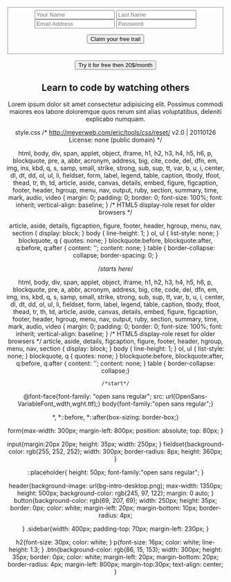 
  <!DOCTYPE html>
  <html lang="en">
  
  <head>
    <meta charset="UTF-8">
    <meta http-equiv="X-UA-Compatible" content="IE=edge">
    <meta name="viewport" content="width=device-width, initial-scale=1.0">
    <title>Document</title>
    <link rel="stylesheet" href="style.css">
  </head>
  
  <body>
  <header>
<form action="index.html" method="post"  >

  <fieldset>


<input type="text" id="name" placeholder="Your Name">


<input type="text" id="name" placeholder="Last Name">


<input type="email" id="name" placeholder="Email Address" >


<input type="password" id="name" placeholder="Password"  >

<button>Claim your free trail</button>


  </fieldset>

</form>
<button class="btn">Try it for free then 20$/month </button>

<div class="sidebar">
<h2>Learn to code by watching others</h2>
<p>Lorem ipsum dolor sit amet consectetur adipisicing elit. Possimus commodi maiores eos labore doloremque quos rerum sint alias voluptatibus, deleniti explicabo numquam.
</p>
</div>
</body>
</html>
  
  style.css
  /* http://meyerweb.com/eric/tools/css/reset/ 
   v2.0 | 20110126
   License: none (public domain)
*/

html, body, div, span, applet, object, iframe,
h1, h2, h3, h4, h5, h6, p, blockquote, pre,
a, abbr, acronym, address, big, cite, code,
del, dfn, em, img, ins, kbd, q, s, samp,
small, strike, strong, sub, sup, tt, var,
b, u, i, center,
dl, dt, dd, ol, ul, li,
fieldset, form, label, legend,
table, caption, tbody, tfoot, thead, tr, th, td,
article, aside, canvas, details, embed, 
figure, figcaption, footer, header, hgroup, 
menu, nav, output, ruby, section, summary,
time, mark, audio, video {
	margin: 0;
	padding: 0;
	border: 0;
	font-size: 100%;
	font: inherit;
	vertical-align: baseline;
}
/* HTML5 display-role reset for older browsers */


article, aside, details, figcaption, figure, 
footer, header, hgroup, menu, nav, section {
	display: block;
}
body {
	line-height: 1;
}
ol, ul {
	list-style: none;
}
blockquote, q {
	quotes: none;
}
blockquote:before, blockquote:after,
q:before, q:after {
	content: '';
	content: none;
}
table {
	border-collapse: collapse;
	border-spacing: 0; }

/*starts here*/

html, body, div, span, applet, object, iframe,
h1, h2, h3, h4, h5, h6, p, blockquote, pre,
a, abbr, acronym, address, big, cite, code,
del, dfn, em, img, ins, kbd, q, s, samp,
small, strike, strong, sub, sup, tt, var,
b, u, i, center,
dl, dt, dd, ol, ul, li,
fieldset, form, label, legend,
table, caption, tbody, tfoot, thead, tr, th, td,
article, aside, canvas, details, embed, 
figure, figcaption, footer, header, hgroup, 
menu, nav, output, ruby, section, summary,
time, mark, audio, video {
	margin: 0;
	padding: 0;
	border: 0;
	font-size: 100%;
	font: inherit;
	vertical-align: baseline;
}
/* HTML5 display-role reset for older browsers */
article, aside, details, figcaption, figure, 
footer, header, hgroup, menu, nav, section {
	display: block;
}
body {
	line-height: 1;
}
ol, ul {
	list-style: none;
}
blockquote, q {
	quotes: none;
}
blockquote:before, blockquote:after,
q:before, q:after {
	content: '';
	content: none;
}
table {
	border-collapse: collapse;}



	/*start*/
@font-face{font-family: "open sans regular"; src: url(OpenSans-VariableFont_wdth\,wght.ttf);}
body{font-family:"open sans regular";}

*,
*::before,
*::after{box-sizing: border-box;}

form{max-width: 300px;
margin-left: 800px;
position: absolute;
top: 80px;
}

input{margin:20px 20px;
height: 35px;
width: 250px;
}
fieldset{background-color: rgb(255, 252, 252);
width: 300px;
border-radius: 8px;
height: 360px;
}

::placeholder{
height: 50px;
font-family:"open sans regular";
}


header{background-image: url(bg-intro-desktop.png);
max-width: 1350px;
height: 500px;
background-color: rgb(245, 97, 122);
margin: 0 auto;
}
button{background-color: rgb(69, 207, 69);
width: 250px;
height: 35px;
border: 0px;
color: white;
margin-left: 20px;
margin-bottom: 10px;
border-radius: 4px;

}
.sidebar{width: 400px;
padding-top: 70px;
margin-left: 230px;
}

h2{font-size: 30px; 
color: white;
}
p{font-size: 16px;
color: white;
line-height: 1.3;
}
.btn{background-color: rgb(86, 15, 153);
	width: 300px;
	height: 35px;
	border: 0px;
	color: white;
	margin-left: 20px;
	margin-bottom: 20px;
	border-radius: 4px;
margin-left: 800px;
margin-top:30px;
text-align: center;
}
  
  
  
  
  
  
  
  
